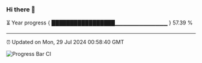 ### Hi there 👋

⏳ Year progress { █████████████████▁▁▁▁▁▁▁▁▁▁▁▁▁ } 57.39 %

---

⏰ Updated on Mon, 29 Jul 2024 00:58:40 GMT

![Progress Bar CI](https://github.com/liununu/liununu/workflows/Progress%20Bar%20CI/badge.svg)
